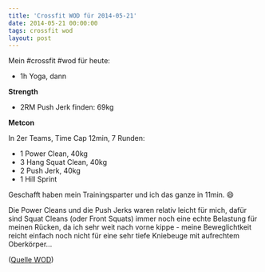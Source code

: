 ```yaml
---
title: 'Crossfit WOD für 2014-05-21'
date: 2014-05-21 00:00:00 
tags: crossfit wod
layout: post
---
```

Mein #crossfit #wod für heute:

* 1h Yoga, dann

**Strength**

* 2RM Push Jerk finden: 69kg

**Metcon**

In 2er Teams, Time Cap 12min, 7 Runden:

* 1 Power Clean, 40kg
* 3 Hang Squat Clean, 40kg
* 2 Push Jerk, 40kg
* 1 Hill Sprint

Geschafft haben mein Trainingsparter und ich das ganze in 11min. :smile:

Die Power Cleans und die Push Jerks waren relativ leicht für mich, dafür sind Squat Cleans (oder Front Squats) immer noch eine echte Belastung für meinen Rücken, da ich sehr weit nach vorne kippe - meine Beweglichtkeit reicht einfach noch nicht für eine sehr tiefe Kniebeuge mit aufrechtem Oberkörper...

([Quelle WOD][0])

[0]: http://www.crossfithh.de/workouts--news/workout-wednesday19

